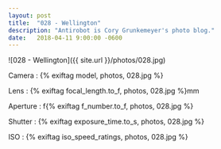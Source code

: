 ```yaml
---
layout: post
title:  "028 - Wellington"
description: "Antirobot is Cory Grunkemeyer's photo blog."
date:   2018-04-11 9:00:00 -0600
---
```


![028 - Wellington]({{ site.url }}/photos/028.jpg)

Camera
: {% exiftag model, photos, 028.jpg %}

Lens
: {% exiftag focal_length.to_f, photos, 028.jpg %}mm

Aperture
: f{% exiftag f_number.to_f, photos, 028.jpg %}

Shutter
: {% exiftag exposure_time.to_s, photos, 028.jpg %}

ISO
: {% exiftag iso_speed_ratings, photos, 028.jpg %}
